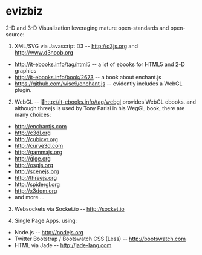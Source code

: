 evizbiz
=======

2-D and 3-D Visualization leveraging mature open-standards and open-source:

1. XML/SVG via Javascript D3 -- <http://d3js.org> and <http://www.d3noob.org> 
  * <http://it-ebooks.info/tag/html5> -- a ist of ebooks for HTML5 and 2-D graphics
  * <http://it-ebooks.info/book/2673> -- a book about enchant.js
  * <https://github.com/wise9/enchant.js> -- evidently includes a WebGL plugin. 

2. WebGL -- <http://it-ebooks.info/tag/webgl> provides WebGL ebooks.
and although threejs is used by Tony Parisi in his WegGL book, there are many choices:
  * <http://enchantjs.com>
  * <http://c3dl.org>
  * <http://cubicvr.org>
  * <http://curve3d.com>
  * <http://gammajs.org>
  * <http://glge.org>
  * <http://osgjs.org>
  * <http://scenejs.org>
  * <http://threejs.org>
  * <http://spidergl.org>
  * <http://x3dom.org>
  * and more ...
 
3. Websockets via Socket.io -- <http://socket.io>

4. Single Page Apps. using:
  * Node.js -- <http://nodejs.org>
  * Twitter Bootstrap / Bootswatch CSS (Less) -- <http://bootswatch.com>
  * HTML via Jade -- <http://jade-lang.com>

